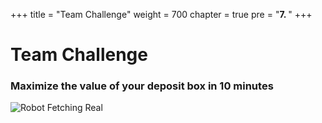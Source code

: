 +++
title = "Team Challenge"
weight = 700
chapter = true
pre = "<b>7. </b>"
+++

# Team Challenge

### Maximize the value of your deposit box in 10 minutes

![Robot Fetching Real](/robot-fetch-real.gif?classes=border)
